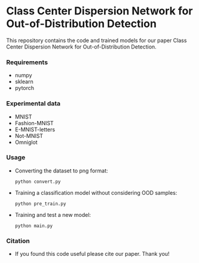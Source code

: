 # Class Center Dispersion Network for Out-of-Distribution Detection

This repository contains the code and trained models for our paper Class Center Dispersion Network for Out-of-Distribution Detection.

### Requirements

- numpy
- sklearn
- pytorch

### Experimental data

- MNIST
- Fashion-MNIST
- E-MNIST-letters
- Not-MNIST
- Omniglot

### Usage

- Converting the dataset to png format:

  ```
  python convert.py
  ```

- Training a classification model without considering OOD samples:

  ```shell
  python pre_train.py
  ```

- Training and test a new model:

  ```shell
  python main.py
  ```

### Citation

- If you found this code useful please cite our paper. Thank you!

